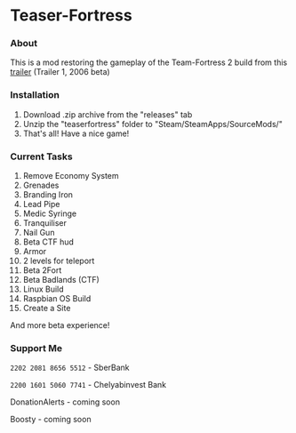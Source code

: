 # Teaser-Fortress
### About
This is a mod restoring the gameplay of the Team-Fortress 2 build from this [trailer](https://www.youtube.com/watch?v=9gv3XmD7-rk) (Trailer 1, 2006 beta)

### Installation
1. Download .zip archive from the "releases" tab
2. Unzip the "teaserfortress" folder to "Steam/SteamApps/SourceMods/"
3. That's all! Have a nice game!

### Current Tasks
1. Remove Economy System
2. Grenades
3. Branding Iron
4. Lead Pipe
5. Medic Syringe
6. Tranquiliser
7. Nail Gun
8. Beta CTF hud
9. Armor
10. 2 levels for teleport
11. Beta 2Fort
12. Beta Badlands (CTF)
13. Linux Build
14. Raspbian OS Build
15. Create a Site

And more beta experience!

### Support Me
```2202 2081 8656 5512``` - SberBank

```2200 1601 5060 7741``` - Chelyabinvest Bank

DonationAlerts - coming soon

Boosty - coming soon
